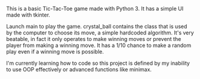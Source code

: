 This is a basic Tic-Tac-Toe game made with Python 3.
It has a simple UI made with tkinter.

Launch main to play the game. crystal_ball contains the class that is used by the computer to choose its move, a simple hardcoded algorithm.
It's very beatable, in fact it only operates to make winning moves or prevent the player from making a winning move. It has a 1/10 chance to make a random play even if a winning move is possible.

I'm currently learning how to code so this project is defined by my inability to use OOP effectively or advanced functions like minimax.
